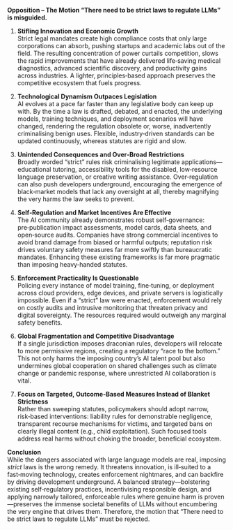 **Opposition – The Motion “There need to be strict laws to regulate LLMs” is misguided.**  

1. **Stifling Innovation and Economic Growth**  
   Strict legal mandates create high compliance costs that only large corporations can absorb, pushing startups and academic labs out of the field. The resulting concentration of power curtails competition, slows the rapid improvements that have already delivered life‑saving medical diagnostics, advanced scientific discovery, and productivity gains across industries. A lighter, principles‑based approach preserves the competitive ecosystem that fuels progress.

2. **Technological Dynamism Outpaces Legislation**  
   AI evolves at a pace far faster than any legislative body can keep up with. By the time a law is drafted, debated, and enacted, the underlying models, training techniques, and deployment scenarios will have changed, rendering the regulation obsolete or, worse, inadvertently criminalising benign uses. Flexible, industry‑driven standards can be updated continuously, whereas statutes are rigid and slow.

3. **Unintended Consequences and Over‑Broad Restrictions**  
   Broadly worded “strict” rules risk criminalising legitimate applications—educational tutoring, accessibility tools for the disabled, low‑resource language preservation, or creative writing assistance. Over‑regulation can also push developers underground, encouraging the emergence of black‑market models that lack any oversight at all, thereby magnifying the very harms the law seeks to prevent.

4. **Self‑Regulation and Market Incentives Are Effective**  
   The AI community already demonstrates robust self‑governance: pre‑publication impact assessments, model cards, data sheets, and open‑source audits. Companies have strong commercial incentives to avoid brand damage from biased or harmful outputs; reputation risk drives voluntary safety measures far more swiftly than bureaucratic mandates. Enhancing these existing frameworks is far more pragmatic than imposing heavy‑handed statutes.

5. **Enforcement Practicality Is Questionable**  
   Policing every instance of model training, fine‑tuning, or deployment across cloud providers, edge devices, and private servers is logistically impossible. Even if a “strict” law were enacted, enforcement would rely on costly audits and intrusive monitoring that threaten privacy and digital sovereignty. The resources required would outweigh any marginal safety benefits.

6. **Global Fragmentation and Competitive Disadvantage**  
   If a single jurisdiction imposes draconian rules, developers will relocate to more permissive regions, creating a regulatory “race to the bottom.” This not only harms the imposing country’s AI talent pool but also undermines global cooperation on shared challenges such as climate change or pandemic response, where unrestricted AI collaboration is vital.

7. **Focus on Targeted, Outcome‑Based Measures Instead of Blanket Strictness**  
   Rather than sweeping statutes, policymakers should adopt narrow, risk‑based interventions: liability rules for demonstrable negligence, transparent recourse mechanisms for victims, and targeted bans on clearly illegal content (e.g., child exploitation). Such focused tools address real harms without choking the broader, beneficial ecosystem.

**Conclusion**  
While the dangers associated with large language models are real, imposing *strict* laws is the wrong remedy. It threatens innovation, is ill‑suited to a fast‑moving technology, creates enforcement nightmares, and can backfire by driving development underground. A balanced strategy—bolstering existing self‑regulatory practices, incentivising responsible design, and applying narrowly tailored, enforceable rules where genuine harm is proven—preserves the immense societal benefits of LLMs without encumbering the very engine that drives them. Therefore, the motion that “There need to be strict laws to regulate LLMs” must be rejected.